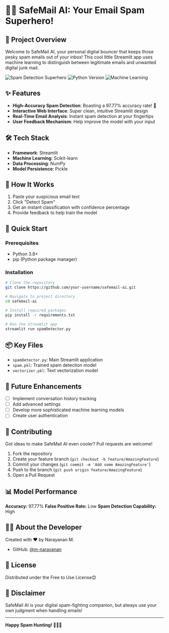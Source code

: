 # 🕵️‍♀️ SafeMail AI: Your Email Spam Superhero! 

## 🚀 Project Overview

Welcome to SafeMail AI, your personal digital bouncer that keeps those pesky spam emails out of your inbox! This cool little Streamlit app uses machine learning to distinguish between legitimate emails and unwanted digital junk mail.

![Spam Detection Superhero](https://img.shields.io/badge/Spam%20Detection-Superhero-brightgreen)
![Python Version](https://img.shields.io/badge/Python-3.8+-blue)
![Machine Learning](https://img.shields.io/badge/ML-Spam%20Classification-orange)

## ✨ Features

- **High-Accuracy Spam Detection**: Boasting a 97.77% accuracy rate! 🎯
- **Interactive Web Interface**: Super clean, intuitive Streamlit design
- **Real-Time Email Analysis**: Instant spam detection at your fingertips
- **User Feedback Mechanism**: Help improve the model with your input

## 🛠 Tech Stack

- **Framework**: Streamlit
- **Machine Learning**: Scikit-learn
- **Data Processing**: NumPy
- **Model Persistence**: Pickle

## 🤖 How It Works

1. Paste your suspicious email text
2. Click "Detect Spam"
3. Get an instant classification with confidence percentage
4. Provide feedback to help train the model

## 🚀 Quick Start

### Prerequisites

- Python 3.8+
- pip (Python package manager)

### Installation

```bash
# Clone the repository
git clone https://github.com/your-username/safemail-ai.git

# Navigate to project directory
cd safemail-ai

# Install required packages
pip install -r requirements.txt

# Run the Streamlit app
streamlit run spamDetector.py
```

## 📦 Key Files

- `spamDetector.py`: Main Streamlit application
- `spam.pkl`: Trained spam detection model
- `vectorizer.pkl`: Text vectorization model

## 🔮 Future Enhancements

- [ ] Implement conversation history tracking
- [ ] Add advanced settings
- [ ] Develop more sophisticated machine learning models
- [ ] Create user authentication

## 🤝 Contributing

Got ideas to make SafeMail AI even cooler? Pull requests are welcome! 

1. Fork the repository
2. Create your feature branch (`git checkout -b feature/AmazingFeature`)
3. Commit your changes (`git commit -m 'Add some AmazingFeature'`)
4. Push to the branch (`git push origin feature/AmazingFeature`)
5. Open a Pull Request

## 📊 Model Performance

**Accuracy:** 97.77% 
**False Positive Rate:** Low
**Spam Detection Capability:** High

## 👨‍💻 About the Developer

Created with ❤️ by Narayanan M.
- GitHub: [@m-narayanan](https://github.com/m-narayanan)

## 📜 License

Distributed under the Free to Use License😊

## 🎉 Disclaimer

SafeMail AI is your digital spam-fighting companion, but always use your own judgment when handling emails!

---

**Happy Spam Hunting! 🕵️‍♀️🚫**
